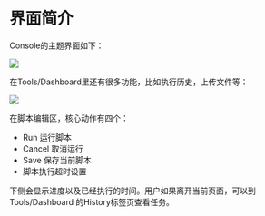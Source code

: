 # 界面简介

Console的主题界面如下：

![](http://docs.mlsql.tech/upload_images/70b0cd58-776c-4182-b53b-78266605faf3.png)

在Tools/Dashboard里还有很多功能，比如执行历史，上传文件等：

![](http://docs.mlsql.tech/upload_images/ef24e4f8-026b-42dc-88d9-2623a53785cd.png)

在脚本编辑区，核心动作有四个：

* Run 运行脚本
* Cancel 取消运行
* Save 保存当前脚本
* 脚本执行超时设置

下侧会显示进度以及已经执行的时间。用户如果离开当前页面，可以到 Tools/Dashboard 的History标签页查看任务。
